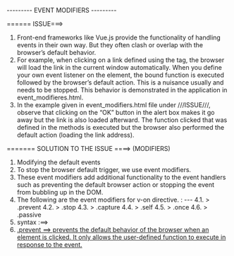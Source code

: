 --------- EVENT MODIFIERS ---------

 ====== ISSUE===>
1. Front-end frameworks like Vue.js provide the functionality of handling events in their own way. But they often clash or overlap with the browser’s default behavior.
2. For example, when clicking on a link defined using the <a> tag, the browser will load the link in the current window automatically. When you define your own event listener on the <a> element, the bound function is executed followed by the browser’s default action. This is a nuisance usually and needs to be stopped. This behavior is demonstrated in the application in event_modifieres.html.
3. In the example given in event_modifiers.html file under ///ISSUE///, 
observe that clicking on the “OK” button in the alert box makes it go away but the link is also loaded afterward. The function clicked that was defined in the methods is executed but the browser also performed the default action (loading the link address).


 ======= SOLUTION TO THE ISSUE ====> (MODIFIERS)
 1. Modifying the default events
 2. To stop the browser default trigger, we use event modifiers.
 3. These event modifiers add additional functionality to the event handlers such as preventing the default browser action or stopping the event from bubbling up in the DOM.
 4. The following are the event modifiers for v-on directive. : ---
        4.1. > .prevent
        4.2. > .stop
        4.3. > .capture
        4.4. > .self
        4.5. > .once
        4.6. > .passive
 5. syntax :==> <a v-on:click.prevent="clicked" href="https://www.w3.org/">
 6. .prevent ==> prevents the default behavior of the browser when an element is clicked. It only allows the user-defined function to execute in response to the event.
 



